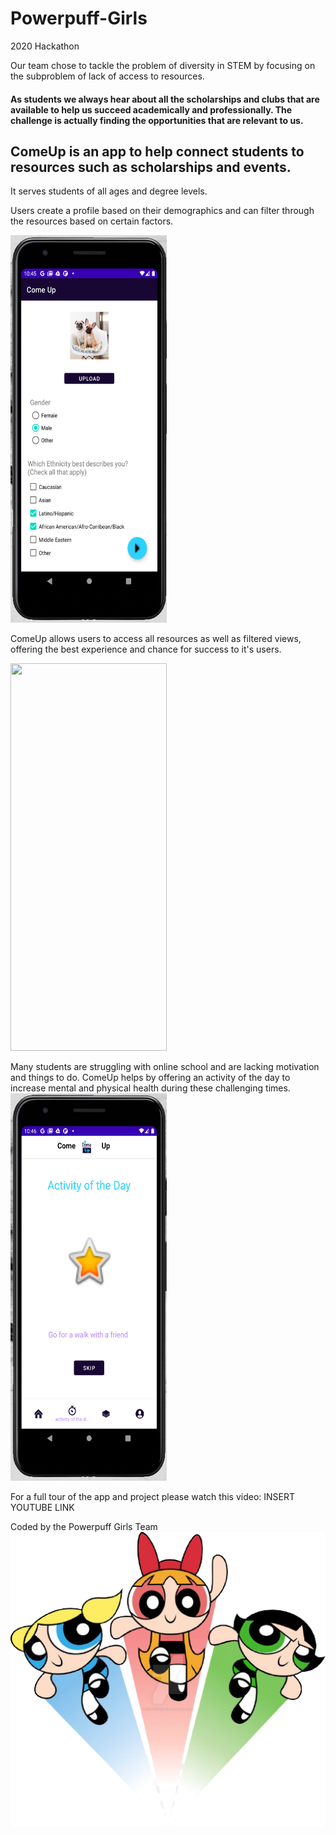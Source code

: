 # Powerpuff-Girls
2020 Hackathon

Our team chose to tackle the problem of diversity in STEM by focusing on the subproblem of lack of access to resources.

#### As students we always hear about all the scholarships and clubs that are available to help us succeed academically and professionally. The challenge is actually finding the opportunities that are relevant to us. 

## ComeUp is an app to help connect students to resources such as scholarships and events.

It serves students of all ages and degree levels. 

Users create a profile based on their demographics and can filter through the resources based on certain factors. 


<img src= "signup.png" width="250" height="620" />


ComeUp allows users to access all resources as well as filtered views, offering the best experience and chance for success to it's users. 



<img src= "gif.gif" width="250" height="620" />




Many students are struggling with online school and are lacking motivation and things to do. ComeUp helps by offering an activity of the day to increase mental and physical health during these challenging times. 
<img src= "activity.png" width="250" height="620" />




For a full tour of the app and project please watch this video: INSERT YOUTUBE LINK


Coded by the Powerpuff Girls Team
![The girls](ppg.png)
